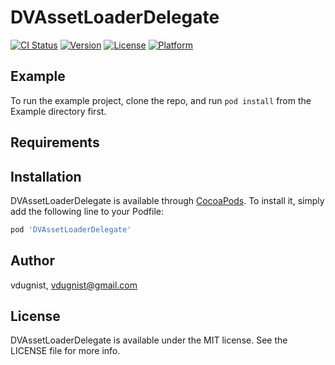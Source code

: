 # DVAssetLoaderDelegate

[![CI Status](http://img.shields.io/travis/vdugnist/DVAssetLoaderDelegate.svg?style=flat)](https://travis-ci.org/vdugnist/DVAssetLoaderDelegate)
[![Version](https://img.shields.io/cocoapods/v/DVAssetLoaderDelegate.svg?style=flat)](http://cocoapods.org/pods/DVAssetLoaderDelegate)
[![License](https://img.shields.io/cocoapods/l/DVAssetLoaderDelegate.svg?style=flat)](http://cocoapods.org/pods/DVAssetLoaderDelegate)
[![Platform](https://img.shields.io/cocoapods/p/DVAssetLoaderDelegate.svg?style=flat)](http://cocoapods.org/pods/DVAssetLoaderDelegate)

## Example

To run the example project, clone the repo, and run `pod install` from the Example directory first.

## Requirements

## Installation

DVAssetLoaderDelegate is available through [CocoaPods](http://cocoapods.org). To install
it, simply add the following line to your Podfile:

```ruby
pod 'DVAssetLoaderDelegate'
```

## Author

vdugnist, vdugnist@gmail.com

## License

DVAssetLoaderDelegate is available under the MIT license. See the LICENSE file for more info.
